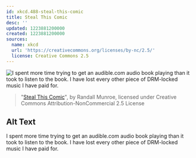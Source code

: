 ```yaml
---
id: xkcd.488-steal-this-comic
title: Steal This Comic
desc: ''
updated: 1223881200000
created: 1223881200000
sources:
  name: xkcd
  url: 'https://creativecommons.org/licenses/by-nc/2.5/'
  license: Creative Commons 2.5
---
```

![I spent more time trying to get an audible.com audio book playing than it took to listen to the book.  I have lost every other piece of DRM-locked music I have paid for.](https://imgs.xkcd.com/comics/steal_this_comic.png)
> "[Steal This Comic](https://xkcd.com/488/)", by Randall Munroe, licensed under Creative Commons Attribution-NonCommercial 2.5 License

## Alt Text
I spent more time trying to get an audible.com audio book playing than it took to listen to the book.  I have lost every other piece of DRM-locked music I have paid for.
